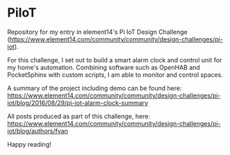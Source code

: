 # PiIoT
Repository for my entry in element14's Pi IoT Design Challenge (https://www.element14.com/community/community/design-challenges/pi-iot).

For this challenge, I set out to build a smart alarm clock and control unit for my home's automation.
Combining software such as OpenHAB and PocketSphinx with custom scripts, I am able to monitor and control spaces.

A summary of the project including demo can be found here: https://www.element14.com/community/community/design-challenges/pi-iot/blog/2016/08/29/pi-iot-alarm-clock-summary

All posts produced as part of this challenge, here: https://www.element14.com/community/community/design-challenges/pi-iot/blog/authors/fvan

Happy reading!
